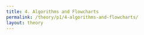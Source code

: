 ```yaml
---
title: 4. Algorithms and Flowcharts
permalink: /theory/p1/4-algorithms-and-flowcharts/
layout: theory
---
```

